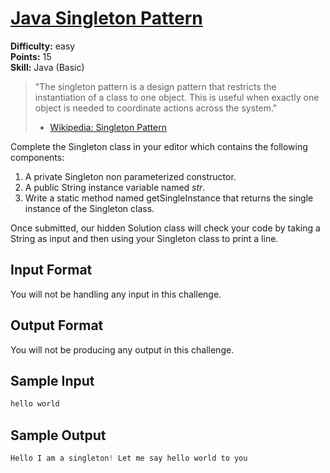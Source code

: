 # [Java Singleton Pattern](https://www.hackerrank.com/challenges/java-singleton/problem)

**Difficulty:** easy
</br>**Points:** 15
</br>**Skill:** Java (Basic)

> "The singleton pattern is a design pattern that restricts the instantiation of a class to one object. This is useful when exactly one object is needed to coordinate actions across the system."
> - [Wikipedia: Singleton Pattern](https://en.wikipedia.org/wiki/Singleton_pattern)

Complete the Singleton class in your editor which contains the following components:
1. A private Singleton non parameterized constructor.
2. A public String instance variable named _str_.
3. Write a static method named getSingleInstance that returns the single instance of the Singleton class.

Once submitted, our hidden Solution class will check your code by taking a String as input and then using your Singleton class to print a line.

## Input Format

You will not be handling any input in this challenge.

## Output Format

You will not be producing any output in this challenge.

## Sample Input
````java
hello world
````

## Sample Output
````java
Hello I am a singleton! Let me say hello world to you
````
